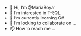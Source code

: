 - 👋 Hi, I’m @MariaBoyar
- 👀 I’m interested in T-SQL.
- 🌱 I’m currently learning C#
- 💞️ I’m looking to collaborate on ...  
- 📫 How to reach me ...

<!---
MariaBoyar/MariaBoyar is a ✨ special ✨ repository because its `README.md` (this file) appears on your GitHub profile.
You can click the Preview link to take a look at your changes.
--->
